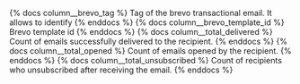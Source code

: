 
{% docs column__brevo_tag %} Tag of the brevo transactional email. It allows to identify {% enddocs %}
{% docs column__brevo_template_id %} Brevo template id {% enddocs %}
{% docs column__total_delivered %} Count of emails successfully delivered to the recipient. {% enddocs %}
{% docs column__total_opened %} Count of emails opened by the recipient. {% enddocs %}
{% docs column__total_unsubscribed %} Count of recipients who unsubscribed after receiving the email. {% enddocs %}
